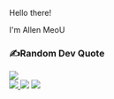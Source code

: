 

Hello there! 

I'm Allen MeoU
### ✍️Random Dev Quote
![](https://quotes-github-readme.vercel.app/api?type=horizontal&theme=radical)
<br>
<a href=https://www.linkedin.com/in/huytrandev/> <img src="https://img.shields.io/badge/-LinkedIn-0e76a8?style=plastic&logo=linkedIn"> </a> <img src="https://komarev.com/ghpvc/?username=allen-meou&color=blue">   <img src="https://img.shields.io/static/v1?label=%F0%9F%8C%9F&message=Love%20coding&style=style=flat&color=red">
